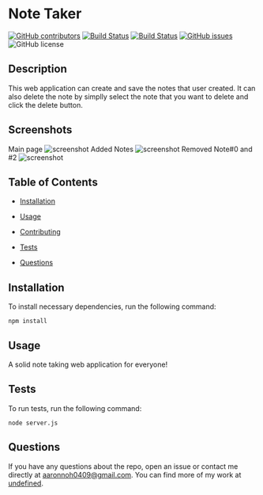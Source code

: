 # Note Taker
  [![GitHub contributors](https://img.shields.io/github/contributors/dnsghd49/nttaaakerrr.svg)](https://GitHub.com/dnsghd49/nttaaakerrr/graphs/contributors/)
  [![Build Status](https://img.shields.io/github/forks/dnsghd49/nttaaakerrr.svg)](https://github.com/dnsghd49/nttaaakerrr/network/)
  [![Build Status](https://img.shields.io/github/stars/dnsghd49/nttaaakerrr.svg)](https://github.com/dnsghd49/nttaaakerrr/)
  [![GitHub issues](https://img.shields.io/github/issues/dnsghd49/nttaaakerrr.svg)](https://GitHub.com/dnsghd49/nttaaakerrr/issues/)
  ![GitHub license](https://img.shields.io/badge/license-MIT-blue.svg)


## Description

This web application can create and save the notes that user created. It can also delete the note by simplly select the note that you want to delete and click the delete button.

## Screenshots

Main page
![screenshot](https://github.com/dnsghd49/nttaaakerrr/blob/main/assets/img/screenshot.PNG)
Added Notes
![screenshot](https://github.com/dnsghd49/nttaaakerrr/blob/main/assets/img/yesNotes.PNG)
Removed Note#0 and #2
![screenshot](https://github.com/dnsghd49/nttaaakerrr/blob/main/assets/img/notesRemoved.PNG)

## Table of Contents 

* [Installation](#installation)

* [Usage](#usage)

* [Contributing](#contributing)

* [Tests](#tests)

* [Questions](#questions)

## Installation

To install necessary dependencies, run the following command:

```
npm install
```

## Usage

A solid note taking web application for everyone!


## Tests

To run tests, run the following command:

```
node server.js
```

## Questions

If you have any questions about the repo, open an issue or contact me directly at aaronnoh0409@gmail.com. You can find more of my work at [undefined](https://github.com/undefined/).
